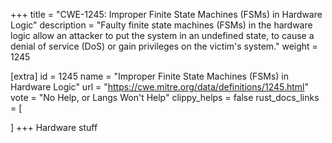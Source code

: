+++
title = "CWE-1245: Improper Finite State Machines (FSMs) in Hardware Logic"
description	= "Faulty finite state machines (FSMs) in the hardware logic allow an attacker to put the system in an undefined state, to cause a denial of service (DoS) or gain privileges on the victim's system."
weight = 1245

[extra]
id = 1245
name = "Improper Finite State Machines (FSMs) in Hardware Logic"
url = "https://cwe.mitre.org/data/definitions/1245.html"
vote = "No Help, or Langs Won't Help"
clippy_helps = false
rust_docs_links = [
	
]
+++
Hardware stuff

